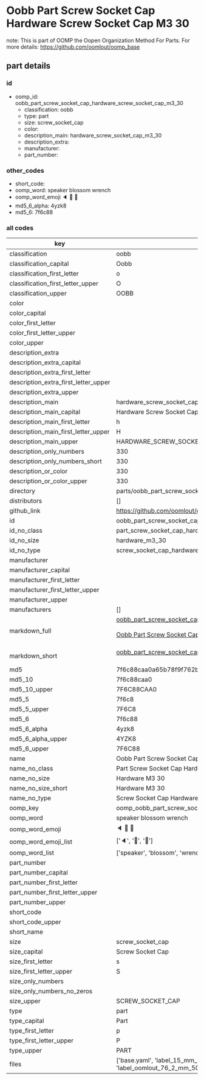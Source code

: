 # Oobb Part Screw Socket Cap Hardware Screw Socket Cap M3 30  

note: This is part of OOMP the Oopen Organization Method For Parts. For more details: https://github.com/oomlout/oomp_base

##  part details





### id
* oomp_id: oobb_part_screw_socket_cap_hardware_screw_socket_cap_m3_30
  * classification: oobb
  * type: part
  * size: screw_socket_cap
  * color: 
  * description_main: hardware_screw_socket_cap_m3_30
  * description_extra: 
  * manufacturer: 
  * part_number: 

### other_codes
* short_code: 
* oomp_word: speaker blossom wrench
* oomp_word_emoji :speaker: :blossom: :wrench:
* md5_6_alpha: 4yzk8
* md5_6: 7f6c88

### all codes 
| key | value |  
| --- | --- |  
| classification | oobb |  
| classification_capital | Oobb |  
| classification_first_letter | o |  
| classification_first_letter_upper | O |  
| classification_upper | OOBB |  
| color |  |  
| color_capital |  |  
| color_first_letter |  |  
| color_first_letter_upper |  |  
| color_upper |  |  
| description_extra |  |  
| description_extra_capital |  |  
| description_extra_first_letter |  |  
| description_extra_first_letter_upper |  |  
| description_extra_upper |  |  
| description_main | hardware_screw_socket_cap_m3_30 |  
| description_main_capital | Hardware Screw Socket Cap M3.30 |  
| description_main_first_letter | h |  
| description_main_first_letter_upper | H |  
| description_main_upper | HARDWARE_SCREW_SOCKET_CAP_M3_30 |  
| description_only_numbers | 330 |  
| description_only_numbers_short | 330 |  
| description_or_color | 330 |  
| description_or_color_upper | 330 |  
| directory | parts/oobb_part_screw_socket_cap_hardware_screw_socket_cap_m3_30 |  
| distributors | [] |  
| github_link | https://github.com/oomlout/oomlout_oomp_part_src/tree/main/parts/oobb_part_screw_socket_cap_hardware_screw_socket_cap_m3_30/working |  
| id | oobb_part_screw_socket_cap_hardware_screw_socket_cap_m3_30 |  
| id_no_class | part_screw_socket_cap_hardware_screw_socket_cap_m3_30 |  
| id_no_size | hardware_m3_30 |  
| id_no_type | screw_socket_cap_hardware_screw_socket_cap_m3_30 |  
| manufacturer |  |  
| manufacturer_capital |  |  
| manufacturer_first_letter |  |  
| manufacturer_first_letter_upper |  |  
| manufacturer_upper |  |  
| manufacturers | [] |  
| markdown_full | [oobb_part_screw_socket_cap_hardware_screw_socket_cap_m3_30](https://github.com/oomlout/oomlout_oomp_part_src/tree/main/parts/oobb_part_screw_socket_cap_hardware_screw_socket_cap_m3_30/working)<br>[](https://github.com/oomlout/oomlout_oomp_part_src/tree/main/parts/oobb_part_screw_socket_cap_hardware_screw_socket_cap_m3_30/working)<br>[Oobb Part Screw Socket Cap Hardware Screw Socket Cap M3 30](https://github.com/oomlout/oomlout_oomp_part_src/tree/main/parts/oobb_part_screw_socket_cap_hardware_screw_socket_cap_m3_30/working)<br><br> |  
| markdown_short | [oobb_part_screw_socket_cap_hardware_screw_socket_cap_m3_30](https://github.com/oomlout/oomlout_oomp_part_src/tree/main/parts/oobb_part_screw_socket_cap_hardware_screw_socket_cap_m3_30/working)<br><br> |  
| md5 | 7f6c88caa0a65b78f9f762b9117b5f71 |  
| md5_10 | 7f6c88caa0 |  
| md5_10_upper | 7F6C88CAA0 |  
| md5_5 | 7f6c8 |  
| md5_5_upper | 7F6C8 |  
| md5_6 | 7f6c88 |  
| md5_6_alpha | 4yzk8 |  
| md5_6_alpha_upper | 4YZK8 |  
| md5_6_upper | 7F6C88 |  
| name | Oobb Part Screw Socket Cap Hardware Screw Socket Cap M3 30 |  
| name_no_class | Part Screw Socket Cap Hardware Screw Socket Cap M3 30 |  
| name_no_size | Hardware M3 30 |  
| name_no_size_short | Hardware M3 30 |  
| name_no_type | Screw Socket Cap Hardware Screw Socket Cap M3 30 |  
| oomp_key | oomp_oobb_part_screw_socket_cap_hardware_screw_socket_cap_m3_30 |  
| oomp_word | speaker blossom wrench |  
| oomp_word_emoji | :speaker: :blossom: :wrench: |  
| oomp_word_emoji_list | [':speaker:', ':blossom:', ':wrench:'] |  
| oomp_word_list | ['speaker', 'blossom', 'wrench'] |  
| part_number |  |  
| part_number_capital |  |  
| part_number_first_letter |  |  
| part_number_first_letter_upper |  |  
| part_number_upper |  |  
| short_code |  |  
| short_code_upper |  |  
| short_name |  |  
| size | screw_socket_cap |  
| size_capital | Screw Socket Cap |  
| size_first_letter | s |  
| size_first_letter_upper | S |  
| size_only_numbers |  |  
| size_only_numbers_no_zeros |  |  
| size_upper | SCREW_SOCKET_CAP |  
| type | part |  
| type_capital | Part |  
| type_first_letter | p |  
| type_first_letter_upper | P |  
| type_upper | PART |  
| files | ['base.yaml', 'label_15_mm_30_mm.pdf', 'label_15_mm_30_mm.svg', 'label_76_2_mm_50_8_mm.pdf', 'label_76_2_mm_50_8_mm.svg', 'label_oomlout_76_2_mm_50_8_mm.pdf', 'label_oomlout_76_2_mm_50_8_mm.svg', 'readme.md', 'working.json', 'working.yaml'] |  
